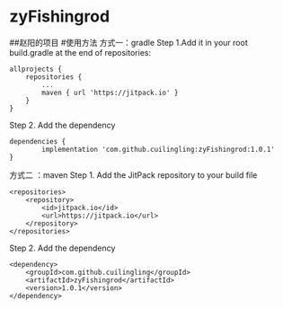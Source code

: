 # zyFishingrod
##赵阳的项目
#使用方法
方式一：gradle
Step 1.Add it in your root build.gradle at the end of repositories:

	allprojects {
		repositories {
			...
			maven { url 'https://jitpack.io' }
		}
	}
Step 2. Add the dependency

	dependencies {
	        implementation 'com.github.cuilingling:zyFishingrod:1.0.1'
	}


方式二 ：maven
Step 1. Add the JitPack repository to your build file

	<repositories>
		<repository>
		    <id>jitpack.io</id>
		    <url>https://jitpack.io</url>
		</repository>
	</repositories>

Step 2. Add the dependency

	<dependency>
	    <groupId>com.github.cuilingling</groupId>
	    <artifactId>zyFishingrod</artifactId>
	    <version>1.0.1</version>
	</dependency>